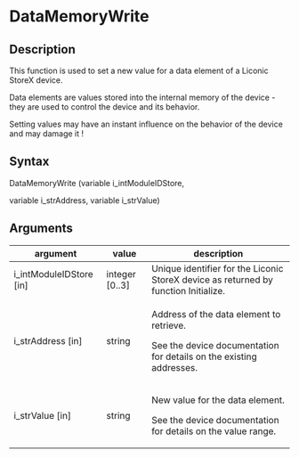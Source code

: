 # DataMemoryWrite

## Description

This function is used to set a new value for a data element of a Liconic StoreX device.

Data elements are values stored into the internal memory of the device - they are used to control the device and its behavior.

Setting values may have an instant influence on the behavior of the device and may damage it !

## Syntax

DataMemoryWrite (variable i\_intModuleIDStore,

variable i\_strAddress, variable i\_strValue)

## Arguments

| **argument**              | **value**       | **description**                                                                                                           |
| ------------------------- | --------------- | ------------------------------------------------------------------------------------------------------------------------- |
| i\_intModuleIDStore \[in] | integer \[0..3] | Unique identifier for the Liconic StoreX device as returned by function Initialize.                                       |
| i\_strAddress \[in]       | string          | <p>Address of the data element to retrieve.</p><p>See the device documentation for details on the existing addresses.</p> |
| i\_strValue \[in]         | string          | <p>New value for the data element.</p><p>See the device documentation for details on the value range.</p>                 |
